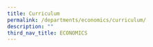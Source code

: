 ```yaml
---
title: Curriculum
permalink: /departments/economics/curriculum/
description: ""
third_nav_title: ECONOMICS
---
```

